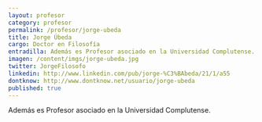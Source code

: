 ```yaml
---
layout: profesor
category: profesor
permalink: /profesor/jorge-ubeda
title: Jorge Úbeda
cargo: Doctor en Filosofía
entradilla: Además es Profesor asociado en la Universidad Complutense.
imagen: /content/imgs/jorge-ubeda.jpg
twitter: JorgeFilosofo
linkedin: http://www.linkedin.com/pub/jorge-%C3%BAbeda/21/1/a55
dontknow: http://www.dontknow.net/usuario/jorge-ubeda
published: true
---
```

Además es Profesor asociado en la Universidad Complutense.
